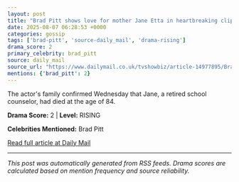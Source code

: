 ```yaml
---
layout: post
title: "Brad Pitt shows love for mother Jane Etta in heartbreaking clip just weeks before her death"
date: 2025-08-07 06:28:53 +0000
categories: gossip
tags: ['brad-pitt', 'source-daily_mail', 'drama-rising']
drama_score: 2
primary_celebrity: brad_pitt
source: daily_mail
source_url: "https://www.dailymail.co.uk/tvshowbiz/article-14977895/Brad-Pitt-shows-love-mother-Jane-Etta-clip-death.html?ns_mchannel=rss&ito=1490&ns_campaign=1490"
mentions: {'brad_pitt': 2}
---
```


The actor's family confirmed Wednesday that Jane, a retired school counselor, had died at the age of 84.

**Drama Score:** 2 | **Level:** RISING

**Celebrities Mentioned:** Brad Pitt

[Read full article at Daily Mail](https://www.dailymail.co.uk/tvshowbiz/article-14977895/Brad-Pitt-shows-love-mother-Jane-Etta-clip-death.html?ns_mchannel=rss&ito=1490&ns_campaign=1490)

---
*This post was automatically generated from RSS feeds. Drama scores are calculated based on mention frequency and source reliability.*
